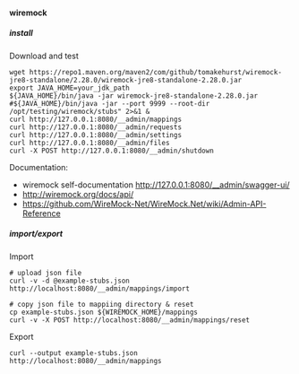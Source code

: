 #### wiremock

##### install

Download and test

    wget https://repo1.maven.org/maven2/com/github/tomakehurst/wiremock-jre8-standalone/2.28.0/wiremock-jre8-standalone-2.28.0.jar
    export JAVA_HOME=your_jdk_path
    ${JAVA_HOME}/bin/java -jar wiremock-jre8-standalone-2.28.0.jar
    #${JAVA_HOME}/bin/java -jar --port 9999 --root-dir /opt/testing/wiremock/stubs" 2>&1 &
    curl http://127.0.0.1:8080/__admin/mappings
    curl http://127.0.0.1:8080/__admin/requests
    curl http://127.0.0.1:8080/__admin/settings
    curl http://127.0.0.1:8080/__admin/files
    curl -X POST http://127.0.0.1:8080/__admin/shutdown

Documentation: 

 * wiremock self-documentation http://127.0.0.1:8080/__admin/swagger-ui/
 * http://wiremock.org/docs/api/
 * https://github.com/WireMock-Net/WireMock.Net/wiki/Admin-API-Reference

##### import/export

Import

    # upload json file
    curl -v -d @example-stubs.json http://localhost:8080/__admin/mappings/import

    # copy json file to mappiing directory & reset
    cp example-stubs.json ${WIREMOCK_HOME}/mappings
    curl -v -X POST http://localhost:8080/__admin/mappings/reset

Export

    curl --output example-stubs.json http://localhost:8080/__admin/mappings
